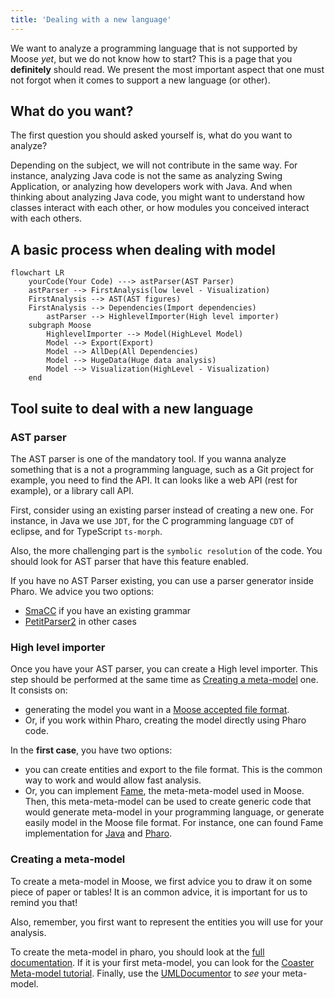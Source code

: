 ```yaml
---
title: 'Dealing with a new language'
---
```


We want to analyze a programming language that is not supported by Moose *yet*, but we do not know how to start?
This is a page that you **definitely** should read.
We present the most important aspect that one must not forgot when it comes to support a new language (or other).

## What do you want?

The first question you should asked yourself is, what do you want to analyze?

Depending on the subject, we will not contribute in the same way.
For instance, analyzing Java code is not the same as analyzing Swing Application, or analyzing how developers work with Java.
And when thinking about analyzing Java code, you might want to understand how classes interact with each other, or how modules you conceived interact with each others.

## A basic process when dealing with model

```mermaid
flowchart LR
    yourCode(Your Code) ---> astParser(AST Parser)
    astParser --> FirstAnalysis(low level - Visualization)
    FirstAnalysis --> AST(AST figures)
    FirstAnalysis --> Dependencies(Import dependencies)
        astParser --> HighlevelImporter(High level importer)
    subgraph Moose
        HighlevelImporter --> Model(HighLevel Model)
        Model --> Export(Export)
        Model --> AllDep(All Dependencies)
        Model --> HugeData(Huge data analysis)
        Model --> Visualization(HighLevel - Visualization)
    end
```

## Tool suite to deal with a new language

### AST parser

The AST parser is one of the mandatory tool.
If you wanna analyze something that is a not a programming language, such as a Git project for example, you need to find the API. It can looks like a web API (rest for example), or a library call API.

First, consider using an existing parser instead of creating a new one.
For instance, in Java we use `JDT`, for the C programming language `CDT` of eclipse, and for TypeScript `ts-morph`.

Also, the more challenging part is the `symbolic resolution` of the code.
You should look for AST parser that have this feature enabled.

If you have no AST Parser existing, you can use a parser generator inside Pharo. We advice you two options:

- [SmaCC](https://books.pharo.org/booklet-Smacc/) if you have an existing grammar
- [PetitParser2](https://kursjan.github.io/petitparser2/) in other cases

### High level importer

Once you have your AST parser, you can create a High level importer.
This step should be performed at the same time as [Creating a meta-model](#creating-a-meta-model) one.
It consists on:

- generating the model you want in a [Moose accepted file format](/users/file-format).
- Or, if you work within Pharo, creating the model directly using Pharo code.

In the **first case**, you have two options:

- you can create entities and export to the file format. This is the common way to work and would allow fast analysis.
- Or, you can implement [Fame](/developers/Fame), the meta-meta-model used in Moose. Then, this meta-meta-model can be used to create generic code that would generate meta-model in your programming language, or generate easily model in the Moose file format. For instance, one can found Fame implementation for [Java](https://github.com/moosetechnology/FameJava) and [Pharo](https://github.com/moosetechnology/Fame).

### Creating a meta-model

To create a meta-model in Moose, we first advice you to draw it on some piece of paper or tables!
It is an common advice, it is important for us to remind you that!

Also, remember, you first want to represent the entities you will use for your analysis.

To create the meta-model in pharo, you should look at the [full documentation](/developers/create-new-metamodel).
If it is your first meta-model, you can look for the [Coaster Meta-model tutorial](/blog/2021-02-04-coasters).
Finally, use the [UMLDocumentor](/blog/2023-09-26-new-UMLDocumentor) to *see* your meta-model.
